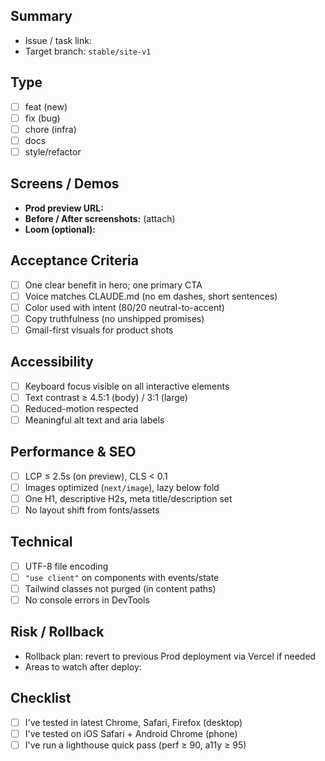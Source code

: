 ## Summary
<!-- What does this PR do in one or two sentences? -->

- Issue / task link:
- Target branch: `stable/site-v1`

## Type
- [ ] feat (new)
- [ ] fix (bug)
- [ ] chore (infra)
- [ ] docs
- [ ] style/refactor

## Screens / Demos
- **Prod preview URL:** 
- **Before / After screenshots:** (attach)
- **Loom (optional):** 

## Acceptance Criteria
- [ ] One clear benefit in hero; one primary CTA
- [ ] Voice matches CLAUDE.md (no em dashes, short sentences)
- [ ] Color used with intent (80/20 neutral-to-accent)
- [ ] Copy truthfulness (no unshipped promises)
- [ ] Gmail-first visuals for product shots

## Accessibility
- [ ] Keyboard focus visible on all interactive elements
- [ ] Text contrast ≥ 4.5:1 (body) / 3:1 (large)
- [ ] Reduced-motion respected
- [ ] Meaningful alt text and aria labels

## Performance & SEO
- [ ] LCP ≤ 2.5s (on preview), CLS < 0.1
- [ ] Images optimized (`next/image`), lazy below fold
- [ ] One H1, descriptive H2s, meta title/description set
- [ ] No layout shift from fonts/assets

## Technical
- [ ] UTF-8 file encoding
- [ ] `"use client"` on components with events/state
- [ ] Tailwind classes not purged (in content paths)
- [ ] No console errors in DevTools

## Risk / Rollback
- Rollback plan: revert to previous Prod deployment via Vercel if needed
- Areas to watch after deploy:

## Checklist
- [ ] I've tested in latest Chrome, Safari, Firefox (desktop)
- [ ] I've tested on iOS Safari + Android Chrome (phone)
- [ ] I've run a lighthouse quick pass (perf ≥ 90, a11y ≥ 95)